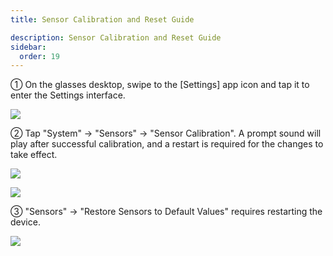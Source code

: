 ```yaml
---
title: Sensor Calibration and Reset Guide

description: Sensor Calibration and Reset Guide
sidebar:
  order: 19
---
```


① On the glasses desktop, swipe to the \[Settings] app icon and tap it to enter the Settings interface.

![](public/images/air3/sensor-1.PNG)

② Tap "System" → "Sensors" → "Sensor Calibration". A prompt sound will play after successful calibration, and a restart is required for the changes to take effect.

![](public/images/air3/sensor-2.PNG)

![](public/images/air3/sensor-3.PNG)

③ "Sensors" → "Restore Sensors to Default Values" requires restarting the device.

![](public/images/air3/sensor-4.PNG)











